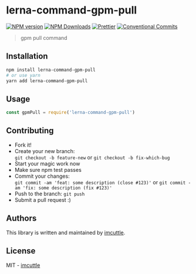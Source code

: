 # lerna-command-gpm-pull

[![NPM version](https://img.shields.io/npm/v/lerna-command-gpm-pull.svg?style=flat-square)](https://www.npmjs.com/package/lerna-command-gpm-pull)
[![NPM Downloads](https://img.shields.io/npm/dm/lerna-command-gpm-pull.svg?style=flat-square&maxAge=43200)](https://www.npmjs.com/package/lerna-command-gpm-pull)
[![Prettier](https://img.shields.io/badge/code_style-prettier-ff69b4.svg?style=flat-square)](https://prettier.io/)
[![Conventional Commits](https://img.shields.io/badge/Conventional%20Commits-1.0.0-yellow.svg?style=flat-square)](https://conventionalcommits.org)

> gpm pull command

## Installation

```bash
npm install lerna-command-gpm-pull
# or use yarn
yarn add lerna-command-gpm-pull
```

## Usage

```javascript
const gpmPull = require('lerna-command-gpm-pull')
```

## Contributing

- Fork it!
- Create your new branch:  
  `git checkout -b feature-new` or `git checkout -b fix-which-bug`
- Start your magic work now
- Make sure npm test passes
- Commit your changes:  
  `git commit -am 'feat: some description (close #123)'` or `git commit -am 'fix: some description (fix #123)'`
- Push to the branch: `git push`
- Submit a pull request :)

## Authors

This library is written and maintained by [imcuttle](mailto:imcuttle@163.com).

## License

MIT - [imcuttle](mailto:imcuttle@163.com)
